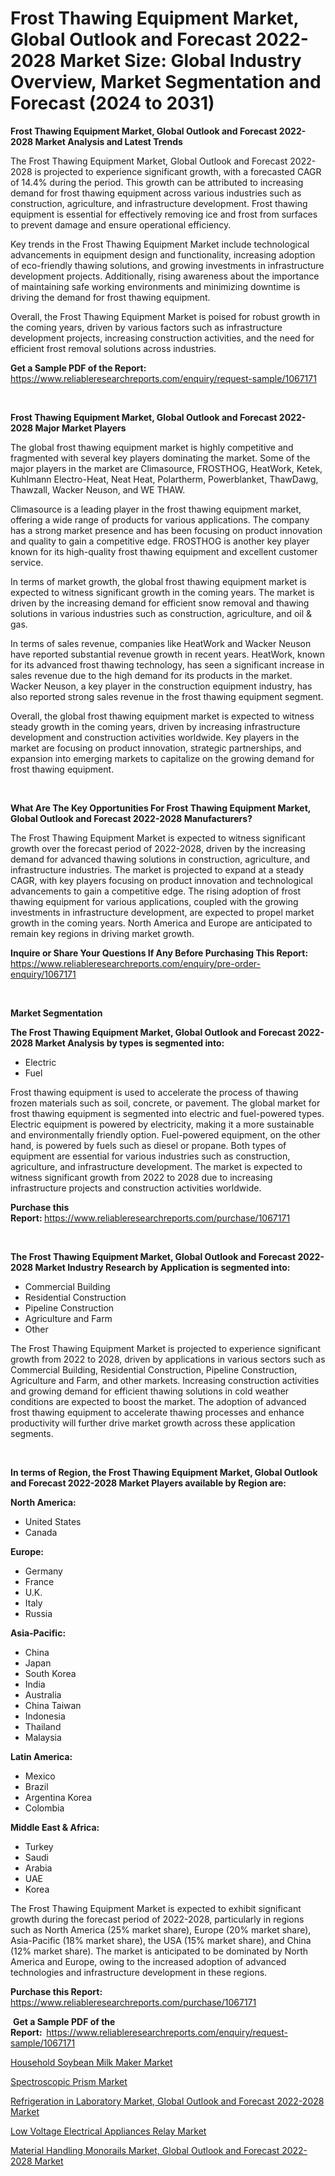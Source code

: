 <p><h1>Frost Thawing Equipment Market, Global Outlook and Forecast 2022-2028 Market Size: Global Industry Overview, Market Segmentation and Forecast (2024 to 2031)</h1></p><p><strong>Frost Thawing Equipment Market, Global Outlook and Forecast 2022-2028 Market Analysis and Latest Trends</strong></p>
<p><p>The Frost Thawing Equipment Market, Global Outlook and Forecast 2022-2028 is projected to experience significant growth, with a forecasted CAGR of 14.4% during the period. This growth can be attributed to increasing demand for frost thawing equipment across various industries such as construction, agriculture, and infrastructure development. Frost thawing equipment is essential for effectively removing ice and frost from surfaces to prevent damage and ensure operational efficiency.</p><p>Key trends in the Frost Thawing Equipment Market include technological advancements in equipment design and functionality, increasing adoption of eco-friendly thawing solutions, and growing investments in infrastructure development projects. Additionally, rising awareness about the importance of maintaining safe working environments and minimizing downtime is driving the demand for frost thawing equipment.</p><p>Overall, the Frost Thawing Equipment Market is poised for robust growth in the coming years, driven by various factors such as infrastructure development projects, increasing construction activities, and the need for efficient frost removal solutions across industries.</p></p>
<p><strong>Get a Sample PDF of the Report:&nbsp;</strong> <a href="https://www.reliableresearchreports.com/enquiry/request-sample/1067171">https://www.reliableresearchreports.com/enquiry/request-sample/1067171</a></p>
<p>&nbsp;</p>
<p><strong>Frost Thawing Equipment Market, Global Outlook and Forecast 2022-2028 Major Market Players</strong></p>
<p><p>The global frost thawing equipment market is highly competitive and fragmented with several key players dominating the market. Some of the major players in the market are Climasource, FROSTHOG, HeatWork, Ketek, Kuhlmann Electro-Heat, Neat Heat, Polartherm, Powerblanket, ThawDawg, Thawzall, Wacker Neuson, and WE THAW.</p><p>Climasource is a leading player in the frost thawing equipment market, offering a wide range of products for various applications. The company has a strong market presence and has been focusing on product innovation and quality to gain a competitive edge. FROSTHOG is another key player known for its high-quality frost thawing equipment and excellent customer service.</p><p>In terms of market growth, the global frost thawing equipment market is expected to witness significant growth in the coming years. The market is driven by the increasing demand for efficient snow removal and thawing solutions in various industries such as construction, agriculture, and oil & gas.</p><p>In terms of sales revenue, companies like HeatWork and Wacker Neuson have reported substantial revenue growth in recent years. HeatWork, known for its advanced frost thawing technology, has seen a significant increase in sales revenue due to the high demand for its products in the market. Wacker Neuson, a key player in the construction equipment industry, has also reported strong sales revenue in the frost thawing equipment segment.</p><p>Overall, the global frost thawing equipment market is expected to witness steady growth in the coming years, driven by increasing infrastructure development and construction activities worldwide. Key players in the market are focusing on product innovation, strategic partnerships, and expansion into emerging markets to capitalize on the growing demand for frost thawing equipment.</p></p>
<p>&nbsp;</p>
<p><strong>What Are The Key Opportunities For Frost Thawing Equipment Market, Global Outlook and Forecast 2022-2028 Manufacturers?</strong></p>
<p><p>The Frost Thawing Equipment Market is expected to witness significant growth over the forecast period of 2022-2028, driven by the increasing demand for advanced thawing solutions in construction, agriculture, and infrastructure industries. The market is projected to expand at a steady CAGR, with key players focusing on product innovation and technological advancements to gain a competitive edge. The rising adoption of frost thawing equipment for various applications, coupled with the growing investments in infrastructure development, are expected to propel market growth in the coming years. North America and Europe are anticipated to remain key regions in driving market growth.</p></p>
<p><strong>Inquire or Share Your Questions If Any Before Purchasing This Report:</strong> <a href="https://www.reliableresearchreports.com/enquiry/pre-order-enquiry/1067171">https://www.reliableresearchreports.com/enquiry/pre-order-enquiry/1067171</a></p>
<p>&nbsp;</p>
<p><strong>Market Segmentation</strong></p>
<p><strong>The Frost Thawing Equipment Market, Global Outlook and Forecast 2022-2028 Market Analysis by types is segmented into:</strong></p>
<p><ul><li>Electric</li><li>Fuel</li></ul></p>
<p><p>Frost thawing equipment is used to accelerate the process of thawing frozen materials such as soil, concrete, or pavement. The global market for frost thawing equipment is segmented into electric and fuel-powered types. Electric equipment is powered by electricity, making it a more sustainable and environmentally friendly option. Fuel-powered equipment, on the other hand, is powered by fuels such as diesel or propane. Both types of equipment are essential for various industries such as construction, agriculture, and infrastructure development. The market is expected to witness significant growth from 2022 to 2028 due to increasing infrastructure projects and construction activities worldwide.</p></p>
<p><strong>Purchase this Report:&nbsp;</strong><a href="https://www.reliableresearchreports.com/purchase/1067171">https://www.reliableresearchreports.com/purchase/1067171</a></p>
<p>&nbsp;</p>
<p><strong>The Frost Thawing Equipment Market, Global Outlook and Forecast 2022-2028 Market Industry Research by Application is segmented into:</strong></p>
<p><ul><li>Commercial Building</li><li>Residential Construction</li><li>Pipeline Construction​​</li><li>Agriculture and Farm</li><li>Other</li></ul></p>
<p><p>The Frost Thawing Equipment Market is projected to experience significant growth from 2022 to 2028, driven by applications in various sectors such as Commercial Building, Residential Construction, Pipeline Construction, Agriculture and Farm, and other markets. Increasing construction activities and growing demand for efficient thawing solutions in cold weather conditions are expected to boost the market. The adoption of advanced frost thawing equipment to accelerate thawing processes and enhance productivity will further drive market growth across these application segments.</p></p>
<p>&nbsp;</p>
<p><strong>In terms of Region, the Frost Thawing Equipment Market, Global Outlook and Forecast 2022-2028 Market Players available by Region are:</strong></p>
<p>
    <p> <strong> North America: </strong>
        <ul>
            <li>United States</li>
            <li>Canada</li>
        </ul>
        </p> 
    <p> <strong> Europe: </strong>
        <ul>
            <li>Germany</li>
            <li>France</li>
            <li>U.K.</li>
            <li>Italy</li>
            <li>Russia</li>
        </ul>
        </p> 
    <p> <strong> Asia-Pacific: </strong>
        <ul>
            <li>China</li>
            <li>Japan</li>
            <li>South Korea</li>
            <li>India</li>
            <li>Australia</li>
            <li>China Taiwan</li>
            <li>Indonesia</li>
            <li>Thailand</li>
            <li>Malaysia</li>
        </ul>
        </p> 
    <p> <strong> Latin America: </strong>
        <ul>
            <li>Mexico</li>
            <li>Brazil</li>
            <li>Argentina Korea</li>
            <li>Colombia</li>
        </ul>
        </p> 
    <p> <strong> Middle East & Africa: </strong>
        <ul>
            <li>Turkey</li>
            <li>Saudi</li>
            <li>Arabia</li>
            <li>UAE</li>
            <li>Korea</li>
        </ul>
    </p>
    </p>
<p><p>The Frost Thawing Equipment Market is expected to exhibit significant growth during the forecast period of 2022-2028, particularly in regions such as North America (25% market share), Europe (20% market share), Asia-Pacific (18% market share), the USA (15% market share), and China (12% market share). The market is anticipated to be dominated by North America and Europe, owing to the increased adoption of advanced technologies and infrastructure development in these regions.</p></p>
<p><strong>Purchase this Report: </strong><a href="https://www.reliableresearchreports.com/purchase/1067171">https://www.reliableresearchreports.com/purchase/1067171</a></p>
<p>&nbsp;<strong>Get a Sample PDF of the Report:&nbsp;&nbsp;</strong><a href="https://www.reliableresearchreports.com/enquiry/request-sample/1067171">https://www.reliableresearchreports.com/enquiry/request-sample/1067171</a></p>
<p><strong></strong></p>
<p><p><a href="https://medium.com/@doriscampbell78/household-soybean-milk-maker-market-size-market-outlook-and-market-forecast-2024-to-2031-873e62d77073">Household Soybean Milk Maker Market</a></p><p><a href="https://medium.com/@doylenader453/spectroscopic-prism-market-the-key-to-successful-business-strategy-forecast-till-2031-a77361d0f426">Spectroscopic Prism Market</a></p><p><a href="https://github.com/sonuprakash1/Market-Research-Report-List-1/blob/main/refrigeration-in-laboratory-market-global-outlook-and-forecast-2022-2028-market.md">Refrigeration in Laboratory Market, Global Outlook and Forecast 2022-2028 Market</a></p><p><a href="https://medium.com/@doylenader453/low-voltage-electrical-appliances-relay-market-analysis-and-sze-forecasted-for-period-from-2024-to-828b259b5b7c">Low Voltage Electrical Appliances Relay Market</a></p><p><a href="https://github.com/jodemen/Market-Research-Report-List-1/blob/main/material-handling-monorails-market-global-outlook-and-forecast-2022-2028-market.md">Material Handling Monorails Market, Global Outlook and Forecast 2022-2028 Market</a></p></p>